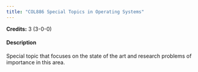 ```yaml
---
title: "COL886 Special Topics in Operating Systems"
---
```

**Credits:** 3 (3-0-0)

#### Description
Special topic that focuses on the state of the art and research problems of importance in this area.